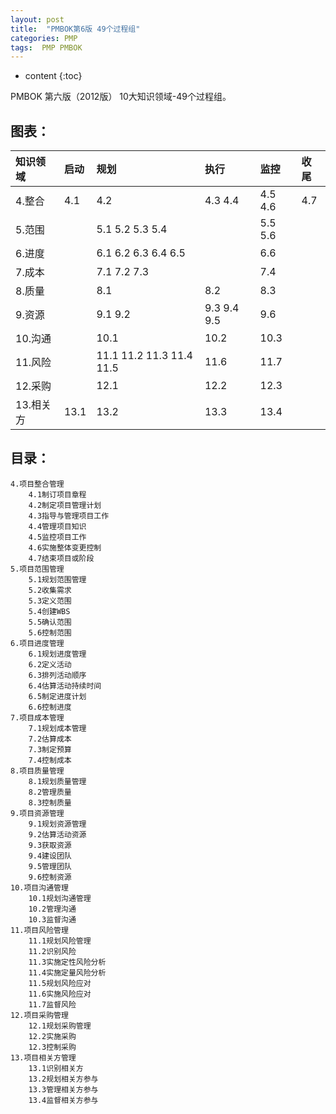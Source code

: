 ```yaml
---
layout: post
title:  "PMBOK第6版 49个过程组"
categories: PMP
tags:  PMP PMBOK
---
```


* content
{:toc}


PMBOK 第六版（2012版） 10大知识领域-49个过程组。




## 图表：


|知识领域|启动|规划|执行|监控|收尾|
|:-------|:-------|:-------|:-------|:-------|:-------|
|4.整合|4.1|4.2|4.3  4.4|4.5  4.6|4.7|
|5.范围||5.1  5.2  5.3  5.4||5.5  5.6||
|6.进度||6.1  6.2  6.3  6.4  6.5||6.6||
|7.成本||7.1  7.2  7.3||7.4||
|8.质量||8.1|8.2|8.3||
|9.资源||9.1  9.2|9.3  9.4  9.5|9.6||
|10.沟通||10.1|10.2|10.3||
|11.风险||11.1  11.2  11.3  11.4  11.5|11.6|11.7||
|12.采购||12.1|12.2|12.3||
|13.相关方|13.1|13.2|13.3|13.4||


## 目录：

```
4.项目整合管理
	4.1制订项目章程
	4.2制定项目管理计划
	4.3指导与管理项目工作
	4.4管理项目知识
	4.5监控项目工作
	4.6实施整体变更控制
	4.7结束项目或阶段
5.项目范围管理
	5.1规划范围管理
	5.2收集需求
	5.3定义范围
	5.4创建WBS
	5.5确认范围
	5.6控制范围
6.项目进度管理
	6.1规划进度管理
	6.2定义活动
	6.3排列活动顺序
	6.4估算活动持续时间
	6.5制定进度计划
	6.6控制进度
7.项目成本管理
	7.1规划成本管理
	7.2估算成本
	7.3制定预算
	7.4控制成本
8.项目质量管理
	8.1规划质量管理
	8.2管理质量
	8.3控制质量
9.项目资源管理
	9.1规划资源管理
	9.2估算活动资源
	9.3获取资源
	9.4建设团队
	9.5管理团队
	9.6控制资源
10.项目沟通管理
	10.1规划沟通管理
	10.2管理沟通
	10.3监督沟通
11.项目风险管理
	11.1规划风险管理
	11.2识别风险
	11.3实施定性风险分析
	11.4实施定量风险分析
	11.5规划风险应对
	11.6实施风险应对
	11.7监督风险
12.项目采购管理
	12.1规划采购管理
	12.2实施采购
	12.3控制采购
13.项目相关方管理
	13.1识别相关方
	13.2规划相关方参与
	13.3管理相关方参与
	13.4监督相关方参与
```
